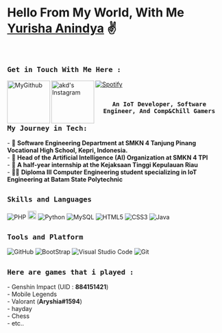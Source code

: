 # Hello From My World, With Me [Yurisha Anindya](https://github.com/RyshaNidya) ✌️
<br>

<h3><b><samp>Get in Touch With Me Here :</samp></b></h3>
<a href="https://github.com/RyshaNidya">
  <img align="left" alt="MyGithub" width="100px" src="https://img.shields.io/badge/Github-181717?style=for-the-badge&logo=Github&logoColor=white" />
</a>
<a href="https://www.instagram.com/ryshhnidya?igsh=MWZ5cnZpbXp0czEzNw==">
  <img align="left" alt="akd's Instagram" width="100px" src="https://img.shields.io/badge/Instagram-E4405F?style=for-the-badge&logo=instagram&logoColor=white" />
</a>
<a href="[https://open.spotify.com/user/0170agi99s5hh187g7mtz245b](https://open.spotify.com/user/31j2tco4psamjm57b223nxdvwosq?si=d6bbd051021b4836)" target="_blank"><img src="https://img.shields.io/badge/Spotify-%231ED760.svg?&style=flat-square&logo=spotify&logoColor=white" alt="Spotify"></a>
<br>

## <p align="center"><h4 align="center"><samp> An IoT Developer, Software Engineer, And Comp&Chill Gamers </samp></h4></p>

<div>
<h3><b><samp>My Journey in Tech:</samp></b></h3>
- 🏫 <b>Software Engineering Department at SMKN 4 Tanjung Pinang Vocational High School, Kepri, Indonesia.</b><br>
- 👩 <b>Head of the Artificial Intelligence (AI) Organization at SMKN 4 TPI</b><br>
- 🏢 <b>A half-year internship at the Kejaksaan Tinggi Kepulauan Riau</b><br>
- 👩‍🎓 <b>Diploma III Computer Engineering student specializing in IoT Engineering at Batam State Polytechnic</b><br>
</div>

##
<h3><b><samp>Skills and Languages</samp></b></h3>

![PHP](https://img.shields.io/badge/PHP-777BB4?style=flat-square&logo=php&logoColor=white) 
<img src="https://img.shields.io/badge/javascript-323330.svg?&style=for-the-badge&logo=javascript&logoColor=F7DF1E" height="20"/>
![Python](https://img.shields.io/badge/Python-3776AB?style=flat-square&logo=Python&logoColor=white)
![MySQL](https://img.shields.io/badge/MySQL-4479A1?style=flat-square&logo=MySQL&logoColor=white)
![HTML5](https://img.shields.io/badge/HTML5-E34F26?style=flat-square&logo=HTML5&logoColor=white)
![CSS3](https://img.shields.io/badge/CSS3-1572B6?style=flat-square&logo=CSS3&logoColor=white)
![Java](https://img.shields.io/badge/Java-013243?style=flat-square&logo=Java&logoColor=white)

##
<h3><b><samp>Tools and Platform</samp></b></h3>

![GitHub](https://img.shields.io/badge/GitHub-181717?style=flat-square&logo=github)
![BootStrap](https://img.shields.io/badge/Bootstrap-7952B3?style=flat-square&logo=bootstrap&logoColor=white)
![Visual Studio Code](https://img.shields.io/badge/Visual_Studio_Code-007ACC?style=flat-square&logo=Visual-Studio-Code&logoColor=white)
![Git](https://img.shields.io/badge/Git-F05032?style=flat-square&logo=Git&logoColor=white)


##
<h3><b><samp>Here are games that i played :</samp></b></h3>
- Genshin Impact (UID : <b>884151421</b>) <br>
- Mobile Legends <br>
- Valorant (<b>Aryshia#1594</b>)<br>
- hayday<br>
- Chess<br>
- etc..<br>
